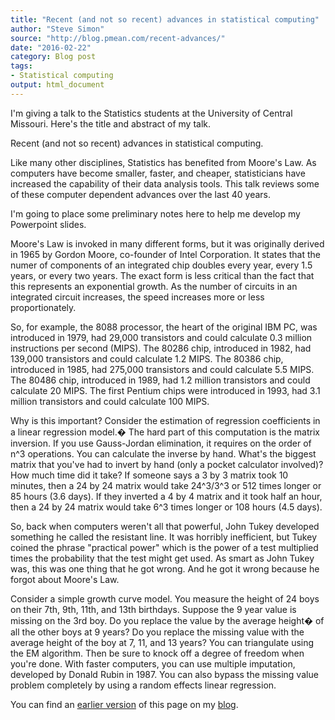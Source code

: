 ```yaml
---
title: "Recent (and not so recent) advances in statistical computing"
author: "Steve Simon"
source: "http://blog.pmean.com/recent-advances/"
date: "2016-02-22"
category: Blog post
tags:
- Statistical computing
output: html_document
---
```


I'm giving a talk to the Statistics students at the University of Central Missouri. Here's the title and abstract of my talk.

<!---More--->

Recent (and not so recent) advances in statistical computing.

Like many other disciplines, Statistics has benefited from Moore's Law. As computers have become smaller, faster, and cheaper, statisticians have increased the capability of their data analysis tools. This talk reviews some of these computer dependent advances over the last 40 years.

I'm going to place some preliminary notes here to help me develop my Powerpoint slides.

Moore's Law is invoked in many different forms, but it was originally derived in 1965 by Gordon Moore, co-founder of Intel Corporation. It states that the numer of components of an integrated chip doubles every year, every 1.5 years, or every two years. The exact form is less critical than the fact that this represents an exponential growth. As the number of circuits in an integrated circuit increases, the speed increases more or less proportionately.

So, for example, the 8088 processor, the heart of the original IBM PC, was introduced in 1979, had 29,000 transistors and could calculate 0.3 million instructions per second (MIPS). The 80286 chip, introduced in 1982, had 139,000 transistors and could calculate 1.2 MIPS. The 80386 chip, introduced in 1985, had 275,000 transistors and could calculate 5.5 MIPS. The 80486 chip, introduced in 1989, had 1.2 million transistors and could calculate 20 MIPS. The first Pentium chips were introduced in 1993, had 3.1 million transistors and could calculate 100 MIPS.

Why is this important? Consider the estimation of regression coefficients in a linear regression model.� The hard part of this computation is the matrix inversion. If you use Gauss-Jordan elimination, it requires on the order of n\^3 operations. You can calculate the inverse by hand. What's the biggest matrix that you've had to invert by hand (only a pocket calculator involved)? How much time did it take? If someone says a 3 by 3 matrix took 10 minutes, then a 24 by 24 matrix would take 24\^3/3\^3 or 512 times longer or 85 hours (3.6 days). If they inverted a 4 by 4 matrix and it took half an hour, then a 24 by 24 matrix would take 6\^3 times longer or 108 hours (4.5 days).

So, back when computers weren't all that powerful, John Tukey developed something he called the resistant line. It was horribly inefficient, but Tukey coined the phrase "practical power" which is the power of a test multiplied times the probability that the test might get used. As smart as John Tukey was, this was one thing that he got wrong. And he got it wrong because he forgot about Moore's Law.

Consider a simple growth curve model. You measure the height of 24 boys on their 7th, 9th, 11th, and 13th birthdays. Suppose the 9 year value is missing on the 3rd boy. Do you replace the value by the average height� of all the other boys at 9 years? Do you replace the missing value with the average height of the boy at 7, 11, and 13 years? You can triangulate using the EM algorithm. Then be sure to knock off a degree of freedom when you're done. With faster computers, you can use multiple imputation, developed by Donald Rubin in 1987. You can also bypass the missing value problem completely by using a random effects linear regression.

You can find an [earlier version][sim1] of this page on my [blog][sim2].

[sim1]: http://blog.pmean.com/recent-advances/
[sim2]: http://blog.pmean.com
